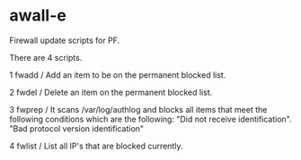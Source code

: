 # awall-e
Firewall update scripts for PF.

There are 4 scripts.

1 fwadd / Add an item to be on the permanent blocked list.

2 fwdel / Delete an item on the permanent blocked list.

3 fwprep / It scans /var/log/authlog and blocks all items that meet the following conditions which are the following:
  "Did not receive identification".
  "Bad protocol version identification"
  
4 fwlist / List all IP's that are blocked currently.
 
